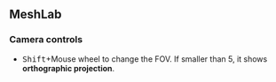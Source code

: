 MeshLab
-------
### Camera controls ###
* <kbd>Shift</kbd>+Mouse wheel to change the FOV. If smaller than 5, it shows **orthographic projection**.
